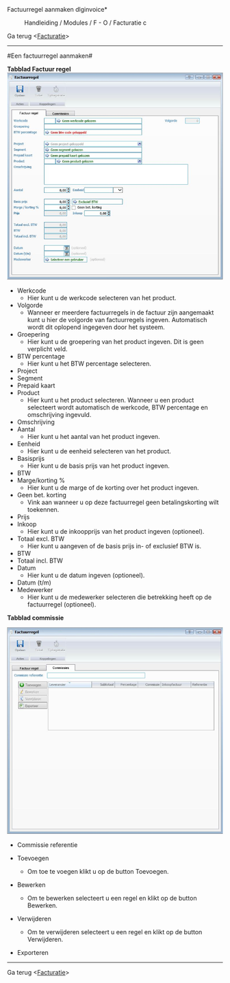 <properties>
	<page>
		<title>Factuurregel aanmaken</title>
        <description>Factuurregel aanmaken</description>
        <context>dlginvoice*</context>
	</page>
	<menu>
		<position>Handleiding / Modules / F - O / Facturatie</position>
		<title>Factuurregel aanmaken</title>
		<sort>c</sort>
	</menu>
</properties>

Ga terug <[Facturatie](http://hybridsaas.support/pages/handleiding/modules/F-O/facturatie/facturatie)>

----------

#Een factuurregel aanmaken#

**Tabblad Factuur regel**
![](images/factuur-regel.JPG)

- Werkcode
	- Hier kunt u de werkcode selecteren van het product.
- Volgorde
	- Wanneer er meerdere factuurregels in de factuur zijn aangemaakt kunt u hier de volgorde van factuurregels ingeven. Automatisch wordt dit oplopend ingegeven door het systeem.
- Groepering
	- Hier kunt u de groepering van het product ingeven. Dit is geen verplicht veld.
- BTW percentage
	- Hier kunt u het BTW percentage selecteren.
- Project
- Segment
- Prepaid kaart
- Product
	- Hier kunt u het product selecteren. Wanneer u een product selecteert wordt automatisch de werkcode, BTW percentage en omschrijving ingevuld.
- Omschrijving
- Aantal
	- Hier kunt u het aantal van het product ingeven.
- Eenheid
	- Hier kunt u de eenheid selecteren van het product.
- Basisprijs
	- Hier kunt u de basis prijs van het product ingeven.
- BTW
- Marge/korting %
	- Hier kunt u de marge of de korting over het product ingeven.
- Geen bet. korting
	- Vink aan wanneer u op deze factuurregel geen betalingskorting wilt toekennen.
- Prijs
- Inkoop
	- Hier kunt u de inkoopprijs van het product ingeven (optioneel).
- Totaal excl. BTW
	- Hier kunt u aangeven of de basis prijs in- of exclusief BTW is.
- BTW
- Totaal incl. BTW
- Datum
	- Hier kunt u de datum ingeven (optioneel).
- Datum (t/m)
- Medewerker
	- Hier kunt u de medewerker selecteren die betrekking heeft op de factuurregel (optioneel).

**Tabblad commissie**

![](images/factuur-regel-commissie.JPG)

- Commissie referentie


- Toevoegen
	- Om toe te voegen klikt u op de button Toevoegen.
- Bewerken
	- Om te bewerken selecteert u een regel en klikt op de button Bewerken.
- Verwijderen
	- Om te verwijderen selecteert u een regel en klikt op de button Verwijderen.
- Exporteren


----------

Ga terug <[Facturatie](http://hybridsaas.support/pages/handleiding/modules/F-O/facturatie/facturatie)>